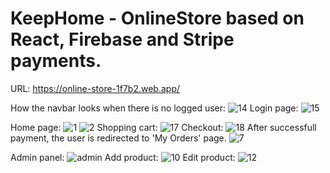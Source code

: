 # KeepHome - OnlineStore based on React, Firebase and Stripe payments.
URL: https://online-store-1f7b2.web.app/

How the navbar looks when there is no logged user:
![14](https://user-images.githubusercontent.com/26245125/113570062-3c4f1b00-961c-11eb-972a-37eff6d288b1.JPG)
Login page:
![15](https://user-images.githubusercontent.com/26245125/113570081-46711980-961c-11eb-8a8a-8e98314e1932.JPG)

Home page:
![1](https://user-images.githubusercontent.com/26245125/113569275-e0d05d80-961a-11eb-986c-e97fd7567a61.JPG)
![2](https://user-images.githubusercontent.com/26245125/113569280-e2018a80-961a-11eb-945b-837d80ea4c9d.JPG)
Shopping cart:
![17](https://user-images.githubusercontent.com/26245125/113570224-9819a400-961c-11eb-88cd-b37438f710ef.JPG)
Checkout:
![18](https://user-images.githubusercontent.com/26245125/113570227-99e36780-961c-11eb-92b8-1b91e9cff591.JPG)
After successfull payment, the user is redirected to 'My Orders' page.
![7](https://user-images.githubusercontent.com/26245125/113569555-63f1b380-961b-11eb-96b8-decd60db08a9.JPG)

Admin panel:
![admin](https://user-images.githubusercontent.com/26245125/113569422-2b51da00-961b-11eb-9d83-38db6fe6b937.JPG)
Add product:
![10](https://user-images.githubusercontent.com/26245125/113570254-aa93dd80-961c-11eb-8788-dbaa5db91fd0.JPG)
Edit product:
![12](https://user-images.githubusercontent.com/26245125/113570255-ab2c7400-961c-11eb-8fc2-b43cd43b764d.JPG)



